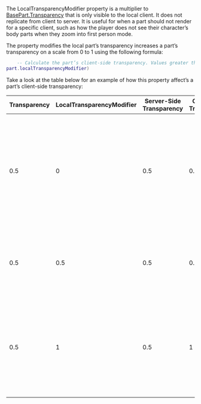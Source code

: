 The LocalTransparencyModifier property is a multiplier to [BasePart.Transparency](https://developer.roblox.com/api-reference/property/BasePart/Transparency) that is only visible to the local client. It does not replicate from client to server. It is useful for when a part should not render for a specific client, such as how the player does not see their character’s body parts when they zoom into first person mode.

The property modifies the local part’s transparency increases a part’s transparency on a scale from 0 to 1 using the following formula:

```lua
	-- Calculate the part’s client-side transparency. Values greater than 1 round down to 1.
part.localTransparencyModifier)
```

Take a look at the table below for an example of how this property affect’s a part’s client-side transparency:

| Transparency | LocalTransparencyModifier | Server-Side Transparency | Client-Side Transparency | Description                                                                                                                                                                              |
|--------------|---------------------------|--------------------------|--------------------------|------------------------------------------------------------------------------------------------------------------------------------------------------------------------------------------|
| 0.5          | 0                         | 0.5                      | 0.5                      | A modifier value of 0.5 means that the part's client-side transparency is affected as follows: 0.5 + 1*0 = 0.5. The part's client-side transparency equals its server-side transparency. |
| 0.5          | 0.5                       | 0.5                      | 0.75                     | A modifier value of 0.5 means that the part's client-side transparency is affected as follows: 0.5 + 1*0.5 = 0.75                                                                        |
| 0.5          | 1                         | 0.5                      | 1                        | A modifier value of 1 means that the part's client-side transparency is affected as follows: 0.5 + 1*1 = >1. The client does not render the part.                                        |